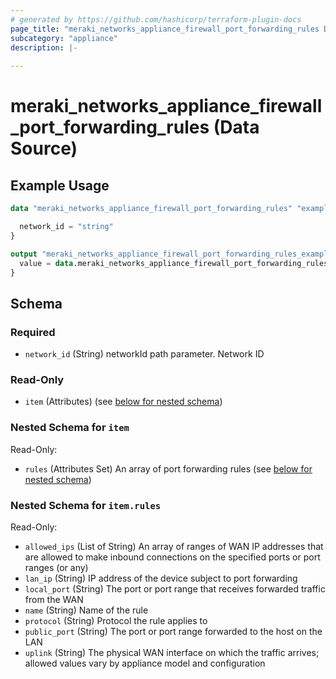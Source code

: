 ```yaml
---
# generated by https://github.com/hashicorp/terraform-plugin-docs
page_title: "meraki_networks_appliance_firewall_port_forwarding_rules Data Source - terraform-provider-meraki"
subcategory: "appliance"
description: |-
  
---
```


# meraki_networks_appliance_firewall_port_forwarding_rules (Data Source)



## Example Usage

```terraform
data "meraki_networks_appliance_firewall_port_forwarding_rules" "example" {

  network_id = "string"
}

output "meraki_networks_appliance_firewall_port_forwarding_rules_example" {
  value = data.meraki_networks_appliance_firewall_port_forwarding_rules.example.item
}
```

<!-- schema generated by tfplugindocs -->
## Schema

### Required

- `network_id` (String) networkId path parameter. Network ID

### Read-Only

- `item` (Attributes) (see [below for nested schema](#nestedatt--item))

<a id="nestedatt--item"></a>
### Nested Schema for `item`

Read-Only:

- `rules` (Attributes Set) An array of port forwarding rules (see [below for nested schema](#nestedatt--item--rules))

<a id="nestedatt--item--rules"></a>
### Nested Schema for `item.rules`

Read-Only:

- `allowed_ips` (List of String) An array of ranges of WAN IP addresses that are allowed to make inbound connections on the specified ports or port ranges (or any)
- `lan_ip` (String) IP address of the device subject to port forwarding
- `local_port` (String) The port or port range that receives forwarded traffic from the WAN
- `name` (String) Name of the rule
- `protocol` (String) Protocol the rule applies to
- `public_port` (String) The port or port range forwarded to the host on the LAN
- `uplink` (String) The physical WAN interface on which the traffic arrives; allowed values vary by appliance model and configuration
